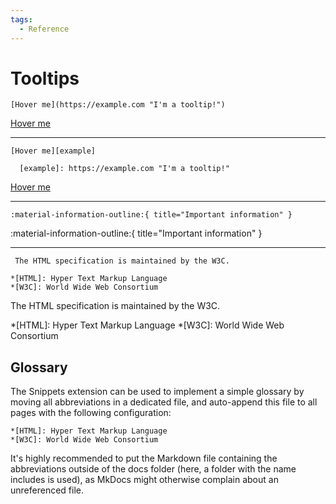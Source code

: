 ```yaml
---
tags:
  - Reference
---
```


# Tooltips

```
[Hover me](https://example.com "I'm a tooltip!")
``` 

[Hover me](https://example.com "I'm a tooltip!")

***

```
[Hover me][example]

  [example]: https://example.com "I'm a tooltip!"
```

[Hover me][example]

  [example]: https://example.com "I'm a tooltip!"

***

``` 
:material-information-outline:{ title="Important information" }
```
:material-information-outline:{ title="Important information" }

***

```
 The HTML specification is maintained by the W3C.

*[HTML]: Hyper Text Markup Language
*[W3C]: World Wide Web Consortium
```

 The HTML specification is maintained by the W3C.

*[HTML]: Hyper Text Markup Language
*[W3C]: World Wide Web Consortium

## Glossary

The Snippets extension can be used to implement a simple glossary by moving all abbreviations in a dedicated file, and auto-append this file to all pages with the following configuration:

```title="includes/abbreviations.md"
*[HTML]: Hyper Text Markup Language
*[W3C]: World Wide Web Consortium
```

It's highly recommended to put the Markdown file containing the abbreviations outside of the docs folder (here, a folder with the name includes is used), as MkDocs might otherwise complain about an unreferenced file. 